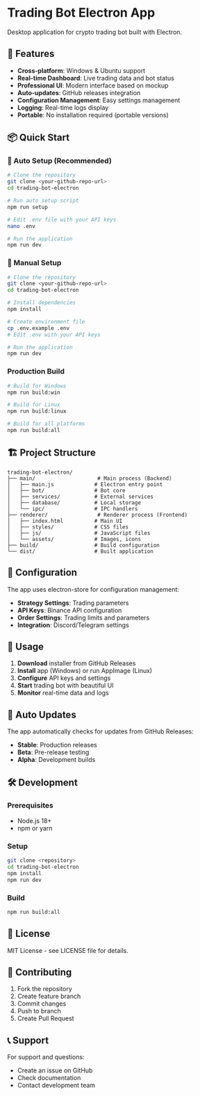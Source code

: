 # Trading Bot Electron App

Desktop application for crypto trading bot built with Electron.

## 🚀 Features

- **Cross-platform**: Windows & Ubuntu support
- **Real-time Dashboard**: Live trading data and bot status
- **Professional UI**: Modern interface based on mockup
- **Auto-updates**: GitHub releases integration
- **Configuration Management**: Easy settings management
- **Logging**: Real-time logs display
- **Portable**: No installation required (portable versions)

## 📦 Quick Start

### 🚀 Auto Setup (Recommended)
```bash
# Clone the repository
git clone <your-github-repo-url>
cd trading-bot-electron

# Run auto setup script
npm run setup

# Edit .env file with your API keys
nano .env

# Run the application
npm run dev
```

### 🔧 Manual Setup
```bash
# Clone the repository
git clone <your-github-repo-url>
cd trading-bot-electron

# Install dependencies
npm install

# Create environment file
cp .env.example .env
# Edit .env with your API keys

# Run the application
npm run dev
```

### Production Build
```bash
# Build for Windows
npm run build:win

# Build for Linux
npm run build:linux

# Build for all platforms
npm run build:all
```

## 🏗️ Project Structure

```
trading-bot-electron/
├── main/                    # Main process (Backend)
│   ├── main.js             # Electron entry point
│   ├── bot/                # Bot core
│   ├── services/           # External services
│   ├── database/           # Local storage
│   └── ipc/                # IPC handlers
├── renderer/                # Renderer process (Frontend)
│   ├── index.html          # Main UI
│   ├── styles/             # CSS files
│   ├── js/                 # JavaScript files
│   └── assets/             # Images, icons
├── build/                  # Build configuration
└── dist/                   # Built application
```

## 🔧 Configuration

The app uses electron-store for configuration management:

- **Strategy Settings**: Trading parameters
- **API Keys**: Binance API configuration
- **Order Settings**: Trading limits and parameters
- **Integration**: Discord/Telegram settings

## 📱 Usage

1. **Download** installer from GitHub Releases
2. **Install** app (Windows) or run AppImage (Linux)
3. **Configure** API keys and settings
4. **Start** trading bot with beautiful UI
5. **Monitor** real-time data and logs

## 🔄 Auto Updates

The app automatically checks for updates from GitHub Releases:

- **Stable**: Production releases
- **Beta**: Pre-release testing
- **Alpha**: Development builds

## 🛠️ Development

### Prerequisites
- Node.js 18+
- npm or yarn

### Setup
```bash
git clone <repository>
cd trading-bot-electron
npm install
npm run dev
```

### Build
```bash
npm run build:all
```

## 📄 License

MIT License - see LICENSE file for details.

## 🤝 Contributing

1. Fork the repository
2. Create feature branch
3. Commit changes
4. Push to branch
5. Create Pull Request

## 📞 Support

For support and questions:
- Create an issue on GitHub
- Check documentation
- Contact development team
